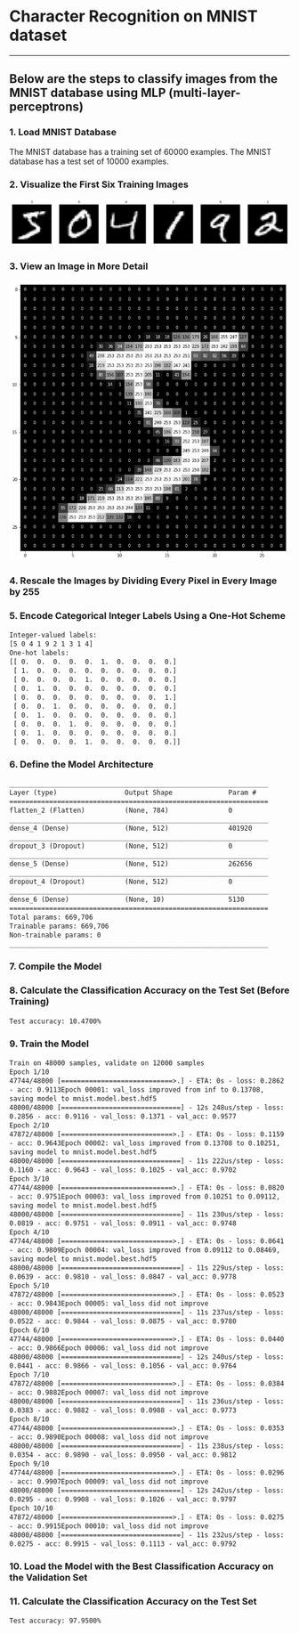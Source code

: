 
# Character Recognition on MNIST dataset
---

## Below are the steps to classify images from the MNIST database using MLP (multi-layer-perceptrons)

### 1. Load MNIST Database


The MNIST database has a training set of 60000 examples.
The MNIST database has a test set of 10000 examples.
    

### 2. Visualize the First Six Training Images


![png](output_3_0.png)


### 3. View an Image in More Detail


![png](output_5_0.png)


### 4. Rescale the Images by Dividing Every Pixel in Every Image by 255


### 5. Encode Categorical Integer Labels Using a One-Hot Scheme


    Integer-valued labels:
    [5 0 4 1 9 2 1 3 1 4]
    One-hot labels:
    [[ 0.  0.  0.  0.  0.  1.  0.  0.  0.  0.]
     [ 1.  0.  0.  0.  0.  0.  0.  0.  0.  0.]
     [ 0.  0.  0.  0.  1.  0.  0.  0.  0.  0.]
     [ 0.  1.  0.  0.  0.  0.  0.  0.  0.  0.]
     [ 0.  0.  0.  0.  0.  0.  0.  0.  0.  1.]
     [ 0.  0.  1.  0.  0.  0.  0.  0.  0.  0.]
     [ 0.  1.  0.  0.  0.  0.  0.  0.  0.  0.]
     [ 0.  0.  0.  1.  0.  0.  0.  0.  0.  0.]
     [ 0.  1.  0.  0.  0.  0.  0.  0.  0.  0.]
     [ 0.  0.  0.  0.  1.  0.  0.  0.  0.  0.]]
    

### 6. Define the Model Architecture


    _________________________________________________________________
    Layer (type)                 Output Shape              Param #   
    =================================================================
    flatten_2 (Flatten)          (None, 784)               0         
    _________________________________________________________________
    dense_4 (Dense)              (None, 512)               401920    
    _________________________________________________________________
    dropout_3 (Dropout)          (None, 512)               0         
    _________________________________________________________________
    dense_5 (Dense)              (None, 512)               262656    
    _________________________________________________________________
    dropout_4 (Dropout)          (None, 512)               0         
    _________________________________________________________________
    dense_6 (Dense)              (None, 10)                5130      
    =================================================================
    Total params: 669,706
    Trainable params: 669,706
    Non-trainable params: 0
    _________________________________________________________________
    

### 7. Compile the Model


### 8. Calculate the Classification Accuracy on the Test Set (Before Training)

    Test accuracy: 10.4700%
    

### 9. Train the Model


    Train on 48000 samples, validate on 12000 samples
    Epoch 1/10
    47744/48000 [============================>.] - ETA: 0s - loss: 0.2862 - acc: 0.9113Epoch 00001: val_loss improved from inf to 0.13708, saving model to mnist.model.best.hdf5
    48000/48000 [==============================] - 12s 248us/step - loss: 0.2856 - acc: 0.9116 - val_loss: 0.1371 - val_acc: 0.9577
    Epoch 2/10
    47872/48000 [============================>.] - ETA: 0s - loss: 0.1159 - acc: 0.9643Epoch 00002: val_loss improved from 0.13708 to 0.10251, saving model to mnist.model.best.hdf5
    48000/48000 [==============================] - 11s 222us/step - loss: 0.1160 - acc: 0.9643 - val_loss: 0.1025 - val_acc: 0.9702
    Epoch 3/10
    47744/48000 [============================>.] - ETA: 0s - loss: 0.0820 - acc: 0.9751Epoch 00003: val_loss improved from 0.10251 to 0.09112, saving model to mnist.model.best.hdf5
    48000/48000 [==============================] - 11s 230us/step - loss: 0.0819 - acc: 0.9751 - val_loss: 0.0911 - val_acc: 0.9748
    Epoch 4/10
    47744/48000 [============================>.] - ETA: 0s - loss: 0.0641 - acc: 0.9809Epoch 00004: val_loss improved from 0.09112 to 0.08469, saving model to mnist.model.best.hdf5
    48000/48000 [==============================] - 11s 229us/step - loss: 0.0639 - acc: 0.9810 - val_loss: 0.0847 - val_acc: 0.9778
    Epoch 5/10
    47872/48000 [============================>.] - ETA: 0s - loss: 0.0523 - acc: 0.9843Epoch 00005: val_loss did not improve
    48000/48000 [==============================] - 11s 237us/step - loss: 0.0522 - acc: 0.9844 - val_loss: 0.0875 - val_acc: 0.9780
    Epoch 6/10
    47744/48000 [============================>.] - ETA: 0s - loss: 0.0440 - acc: 0.9866Epoch 00006: val_loss did not improve
    48000/48000 [==============================] - 12s 240us/step - loss: 0.0441 - acc: 0.9866 - val_loss: 0.1056 - val_acc: 0.9764
    Epoch 7/10
    47872/48000 [============================>.] - ETA: 0s - loss: 0.0384 - acc: 0.9882Epoch 00007: val_loss did not improve
    48000/48000 [==============================] - 11s 236us/step - loss: 0.0383 - acc: 0.9882 - val_loss: 0.0988 - val_acc: 0.9773
    Epoch 8/10
    47744/48000 [============================>.] - ETA: 0s - loss: 0.0353 - acc: 0.9890Epoch 00008: val_loss did not improve
    48000/48000 [==============================] - 11s 238us/step - loss: 0.0354 - acc: 0.9890 - val_loss: 0.0950 - val_acc: 0.9812
    Epoch 9/10
    47744/48000 [============================>.] - ETA: 0s - loss: 0.0296 - acc: 0.9907Epoch 00009: val_loss did not improve
    48000/48000 [==============================] - 12s 242us/step - loss: 0.0295 - acc: 0.9908 - val_loss: 0.1026 - val_acc: 0.9797
    Epoch 10/10
    47872/48000 [============================>.] - ETA: 0s - loss: 0.0275 - acc: 0.9915Epoch 00010: val_loss did not improve
    48000/48000 [==============================] - 11s 232us/step - loss: 0.0275 - acc: 0.9915 - val_loss: 0.1113 - val_acc: 0.9792
    

### 10. Load the Model with the Best Classification Accuracy on the Validation Set

### 11. Calculate the Classification Accuracy on the Test Set


    Test accuracy: 97.9500%
    
